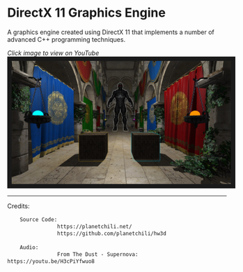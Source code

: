 # DirectX 11 Graphics Engine

A graphics engine created using DirectX 11 that implements a number of advanced C++ programming techniques.


*Click image to view on YouTube*
<a href="https://www.youtube.com/watch?feature=player_embedded&v=K1eCgV0rLbk" target="_blank">
        <img src="directx-engine.jpg" alt="DirectX Engine Thumbnail" border="10" />
</a>

---

Credits:
        
        Source Code:
                    https://planetchili.net/
                    https://github.com/planetchili/hw3d
                    
        Audio:
                    From The Dust - Supernova: https://youtu.be/H3cPiYfwuo8
